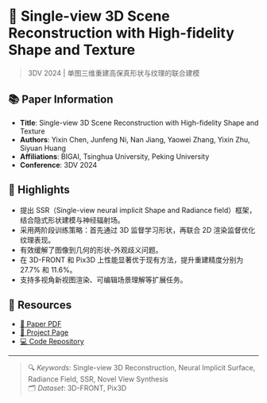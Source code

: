 # 📄 Single-view 3D Scene Reconstruction with High-fidelity Shape and Texture

> 3DV 2024 | 单图三维重建高保真形状与纹理的联合建模

## 📚 Paper Information

- **Title**: Single-view 3D Scene Reconstruction with High-fidelity Shape and Texture  
- **Authors**: Yixin Chen, Junfeng Ni, Nan Jiang, Yaowei Zhang, Yixin Zhu, Siyuan Huang  
- **Affiliations**: BIGAI, Tsinghua University, Peking University  
- **Conference**: 3DV 2024

## 🌟 Highlights

- 提出 SSR（Single-view neural implicit Shape and Radiance field）框架，结合隐式形状建模与神经辐射场。
- 采用两阶段训练策略：首先通过 3D 监督学习形状，再联合 2D 渲染监督优化纹理表现。
- 有效缓解了图像到几何的形状-外观歧义问题。
- 在 3D-FRONT 和 Pix3D 上性能显著优于现有方法，提升重建精度分别为 27.7% 和 11.6%。
- 支持多视角新视图渲染、可编辑场景理解等扩展任务。

## 🔗 Resources

- [📄 Paper PDF](./Single-view-3D-Scene-Reconstruction-with-High-fidelity-Shape-and-Texture.pdf)
- [🔗 Project Page](https://dali-jack.github.io/SSR/)
- [💻 Code Repository](https://github.com/DaLi-Jack/SSR-code)

---

> 🔍 *Keywords*: Single-view 3D Reconstruction, Neural Implicit Surface, Radiance Field, SSR, Novel View Synthesis  
> 🗂️ *Dataset*: 3D-FRONT, Pix3D

